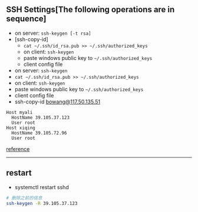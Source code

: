 ## SSH Settings[The following operations are in sequence]
- on server: `ssh-keygen [-t rsa]` 
- [ssh-copy-id]
  - `cat ~/.ssh/id_rsa.pub >> ~/.ssh/authorized_keys`
  - on client: `ssh-keygen`
  - paste windows public key to `~/.ssh/authorized_keys`
  - client config file
- on server: `ssh-keygen`
- `cat ~/.ssh/id_rsa.pub >> ~/.ssh/authorized_keys`
- on client: `ssh-keygen`
- paste windows public key to `~/.ssh/authorized_keys`
- client config file
- ssh-copy-id bowang@117.50.135.51
```
Host myali
  HostName 39.105.37.123
  User root
Host xiqing
  HostName 39.105.72.96
  User root
```
[reference](https://www.ruanyifeng.com/blog/2011/12/ssh_remote_login.html)

---

## restart
- systemctl restart sshd

```sh
# 删除之前的信息 
ssh-keygen -R 39.105.37.123
```